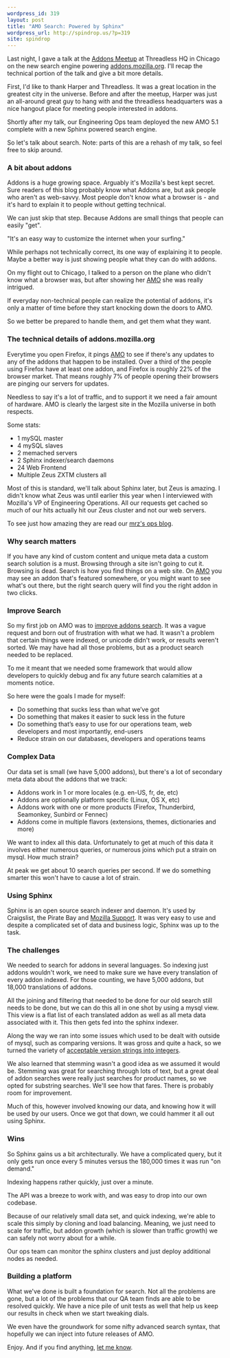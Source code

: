 ```yaml
---
wordpress_id: 319
layout: post
title: "AMO Search: Powered by Sphinx"
wordpress_url: http://spindrop.us/?p=319
site: spindrop
---
```

[g]: http://spindrop.us/2009/09/19/mysql-and-the-grand-regexp-retardedness-with-lettercasing/
[v]: http://spindrop.us/2009/08/07/v-is-for-version-hell/
[b]: http://spindrop.us/2009/06/18/question-building-a-better-search-engine/
[m]: https://wiki.mozilla.org/AddonMeetups:2009:Chicago
[a]: http://addons.mozilla.org/

Last night, I gave a talk at the [Addons Meetup][m] at Threadless HQ in Chicago on the new search engine powering [addons.mozilla.org][a].  I'll recap the technical portion of the talk and give a bit more details.

First, I'd like to thank Harper and Threadless.  It was a great location in the greatest city in the universe.  Before and after the meetup, Harper was just an all-around great guy to hang with and the threadless headquarters was a nice hangout place for meeting people interested in addons.

Shortly after my talk, our Engineering Ops team deployed the new AMO 5.1 complete with a new Sphinx powered search engine.

So let's talk about search.  Note: parts of this are a rehash of my talk, so feel free to skip around.

<!--more-->


### A bit about addons 

Addons is a huge growing space.  Arguably it's Mozilla's best kept secret.  Sure readers of this blog probably know what Addons are, but ask people who aren't as web-savvy.  Most people don't know what a browser is - and it's hard to explain it to people without getting technical.

We can just skip that step.  Because Addons are small things that people can easily "get".

"It's an easy way to customize the internet when your surfing." 

While perhaps not technically correct, its one way of explaining it to people.  Maybe a better way is just showing people what they can do with addons.

On my flight out to Chicago, I talked to a person on the plane who didn't know what a browser was, but after showing her [AMO][a] she was really intrigued.

If everyday non-technical people can realize the potential of addons, it's only a matter of time before they start knocking down the doors to AMO.

So we better be prepared to handle them, and get them what they want.

### The technical details of addons.mozilla.org

Everytime you open Firefox, it pings [AMO][a] to see if there's any updates to any of the addons that happen to be installed.  Over a third of the people using Firefox have at least one addon, and Firefox is roughly 22% of the browser market.  That means roughly 7% of people opening their browsers are pinging our servers for updates.

Needless to say it's a lot of traffic, and to support it we need a fair amount of hardware.  AMO is clearly the largest site in the Mozilla universe in both respects.

Some stats:

* 1 mySQL master
* 4 mySQL slaves
* 2 memached servers
* 2 Sphinx indexer/search daemons
* 24 Web Frontend
* Multiple Zeus ZXTM clusters all

Most of this is standard, we'll talk about Sphinx later, but Zeus is amazing.  I didn't know what Zeus was until earlier this year when I interviewed with Mozilla's VP of Engineering Operations.  All our requests get cached so much of our hits actually hit our Zeus cluster and not our web servers.

To see just how amazing they are read our [mrz's ops blog](http://blog.mozilla.com/mrz/).

### Why search matters

If you have any kind of custom content and unique meta data a custom search solution is a must.  Browsing through a site isn't going to cut it.  Browsing is dead.  Search is how you find things on a web site.  On [AMO][a] you may see an addon that's featured somewhere, or you might want to see what's out there, but the right search query will find you the right addon in two clicks.

### Improve Search

So my first job on AMO was to [improve addons search](https://bugzilla.mozilla.org/show_bug.cgi?id=498999).  It was a vague request and born out of frustration with what we had.  It wasn't a problem that certain things were indexed, or unicode didn't work, or results weren't sorted.  We may have had all those problems, but as a product search needed to be replaced.

To me it meant that we needed some framework that would allow developers to quickly debug and fix any future search calamities at a moments notice.

So here were the goals I made for myself:

* Do something that sucks less than what we’ve got
* Do something that makes it easier to suck less in the future
* Do something that’s easy to use for our operations team, web developers and most importantly, end-users
* Reduce strain on our databases, developers and operations teams

### Complex Data

Our data set is small (we have 5,000 addons), but there's a lot of secondary meta data about the addons that we track:

* Addons work in 1 or more locales (e.g. en-US, fr, de, etc)
* Addons are optionally platform specific (Linux, OS X, etc)
* Addons work with one or more products (Firefox, Thunderbird, Seamonkey, Sunbird or Fennec)
* Addons come in multiple flavors (extensions, themes, dictionaries and more)

We want to index all this data.  Unfortunately to get at much of this data it involves either numerous queries, or numerous joins which put a strain on mysql.  How much strain?

At peak we get about 10 search queries per second.  If we do something smarter this won't have to cause a lot of strain.

### Using Sphinx

Sphinx is an open source search indexer and daemon.  It's used by Craigslist, the Pirate Bay and [Mozilla Support](http://support.mozilla.com).  It was very easy to use and despite a complicated set of data and business logic, Sphinx was up to the task.

### The challenges

We needed to search for addons in several languages.  So indexing just addons wouldn't work, we need to make sure we have every translation of every addon indexed.  For those counting, we have 5,000 addons, but 18,000 translations of addons.

All the joining and filtering that needed to be done for our old search still needs to be done, but we can do this all in one shot by using a mysql view.  This view is a flat list of each translated addon as well as all meta data associated with it.  This then gets fed into the sphinx indexer.

Along the way we ran into some issues which used to be dealt with outside of mysql, such as comparing versions.  It was gross and quite a hack, so we turned the variety of [acceptable version strings into integers][v].  

We also learned that stemming wasn't a good idea as we assumed it would be.  Stemming was great for searching through lots of text, but a great deal of addon searches were really just searches for product names, so we opted for substring searches.  We'll see how that fares.  There is probably room for improvement.

Much of this, however involved knowing our data, and knowing how it will be used by our users.  Once we got that down, we could hammer it all out using Sphinx.

### Wins

So Sphinx gains us a bit architecturally.  We have a complicated query, but it only gets run once every 5 minutes versus the 180,000 times it was run "on demand."

Indexing happens rather quickly, just over a minute.

The API was a breeze to work with, and was easy to drop into our own codebase.

Because of our relatively small data set, and quick indexing, we're able to scale this simply by cloning and load balancing.  Meaning, we just need to scale for traffic, but addon growth (which is slower than traffic growth) we can safely not worry about for a while.

Our ops team can monitor the sphinx clusters and just deploy additional nodes as needed.

### Building a platform

What we've done is built a foundation for search.  Not all the problems are gone, but a lot of the problems that our QA team finds are able to be resolved quickly.  We have a nice pile of unit tests as well that help us keep our results in check when we start tweaking dials.

We even have the groundwork for some nifty advanced search syntax, that hopefully we can inject into future releases of AMO.

Enjoy.  And if you find anything, [let me know](http://bit.ly/search-bugs).
